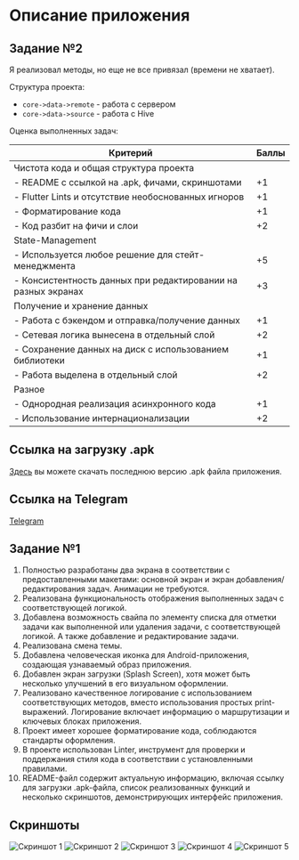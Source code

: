 # Описание приложения

## Задание №2

Я реализовал методы, но еще не все привязал (времени не хватает).

Структура проекта:

- `core->data->remote` - работа с сервером
- `core->data->source` - работа с Hive

Оценка выполненных задач:

| Критерий                          | Баллы |
|-----------------------------------|-------|
| Чистота кода и общая структура проекта |       |
| - README с ссылкой на .apk, фичами, скриншотами | +1    |
| - Flutter Lints и отсутствие необоснованных игноров | +1    |
| - Форматирование кода | +1    |
| - Код разбит на фичи и слои | +2    |
| State-Management                  |       |
| - Используется любое решение для стейт-менеджмента | +5    |
| - Консистентность данных при редактировании на разных экранах | +3    |
| Получение и хранение данных        |       |
| - Работа с бэкендом и отправка/получение данных | +1    |
| - Сетевая логика вынесена в отдельный слой | +2    |
| - Сохранение данных на диск с использованием библиотеки | +1    |
| - Работа выделена в отдельный слой | +2    |
| Разное                            |       |
| - Однородная реализация асинхронного кода | +1    |
| - Использование интернационализации | +2    |

## Ссылка на загрузку .apk
[Здесь](https://disk.yandex.ru/d/cnEVc-sqZTsDlA) вы можете скачать последнюю версию .apk файла приложения.

## Ссылка на Telegram
[Telegram](https://t.me/reffmepls)

## Задание №1

1. Полностью разработаны два экрана в соответствии с предоставленными макетами: основной экран и экран добавления/редактирования задач. Анимации не требуются.
2. Реализована функциональность отображения выполненных задач с соответствующей логикой.
3. Добавлена возможность свайпа по элементу списка для отметки задачи как выполненной или удаления задачи, с соответствующей логикой. А также добавление и редактирование задачи.
4. Реализована смена темы.
5. Добавлена человеческая иконка для Android-приложения, создающая узнаваемый образ приложения.
6. Добавлен экран загрузки (Splash Screen), хотя может быть несколько улучшений в его визуальном оформлении.
7. Реализовано качественное логирование с использованием соответствующих методов, вместо использования простых print-выражений. Логирование включает информацию о маршрутизации и ключевых блоках приложения.
8. Проект имеет хорошее форматирование кода, соблюдаются стандарты оформления.
9. В проекте использован Linter, инструмент для проверки и поддержания стиля кода в соответствии с установленными правилами.
10. README-файл содержит актуальную информацию, включая ссылку для загрузки .apk-файла, список реализованных функций и несколько скриншотов, демонстрирующих интерфейс приложения.

## Скриншоты

![Скриншот 1](https://sun9-49.userapi.com/impg/FhA8CcT8n25p-NOyORMwTws7YldIqCUFNHOTwg/eXDG4p8FmUk.jpg?size=972x2160&quality=96&sign=6b64f974d89a4673495453af5bee50ae&type=album)
![Скриншот 2](https://sun9-51.userapi.com/impg/MWx-wd4ApayXQNbKz3UAaPy8Hy0MZWhwinprbQ/yXUJER3rBZ8.jpg?size=972x2160&quality=96&sign=78a892c7d15d295f2fc620478ccf64a4&type=album)
![Скриншот 3](https://sun9-39.userapi.com/impg/-kfwx0slP4wFZlbR0rexLjkNVbyqYjdFL1MdBg/5ddNr4wypaY.jpg?size=972x2160&quality=96&sign=9c751aeee6b970c9dedd3d31dea29ace&type=album)
![Скриншот 4](https://sun9-10.userapi.com/impg/W68YnlvUr5pTo5QR9MDEkyI5l4u_pYW5yXl9sg/SjXraIqhldk.jpg?size=972x2160&quality=96&sign=5e9aff57c0c8612d7840c9d08b00f3bc&type=album)
![Скриншот 5](https://sun9-54.userapi.com/impg/VvjKkfPdsg7mMAHXCujc-pvg0XHeSSevxIwsOA/dp_rhx5Zk7M.jpg?size=1080x2160&quality=96&sign=0befec1e297134f6a0c104b42e7b8ee1&type=album)
